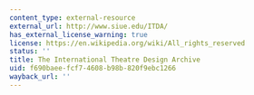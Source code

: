 ```yaml
---
content_type: external-resource
external_url: http://www.siue.edu/ITDA/
has_external_license_warning: true
license: https://en.wikipedia.org/wiki/All_rights_reserved
status: ''
title: The International Theatre Design Archive
uid: f690baee-fcf7-4608-b98b-820f9ebc1266
wayback_url: ''
---
```

